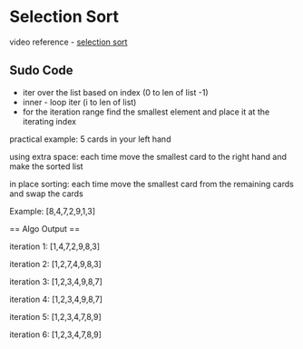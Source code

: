 # Selection Sort

video reference - [selection sort](https://youtu.be/GUDLRan2DWM)

## Sudo Code
- iter over the list based on index (0 to len of list -1) 
- inner - loop iter (i to len of list)
- for the iteration range find the smallest element and place it at the iterating index

practical example:
5 cards in your left hand

using extra space:
each time move the smallest card to the right hand and make the sorted list

in place sorting:
each time move the smallest card from the remaining cards and swap the cards

Example:
[8,4,7,2,9,1,3]

== Algo Output ==

iteration 1:
[1,4,7,2,9,8,3]

iteration 2:
[1,2,7,4,9,8,3]

iteration 3:
[1,2,3,4,9,8,7]

iteration 4:
[1,2,3,4,9,8,7]

iteration 5:
[1,2,3,4,7,8,9]

iteration 6:
[1,2,3,4,7,8,9]
